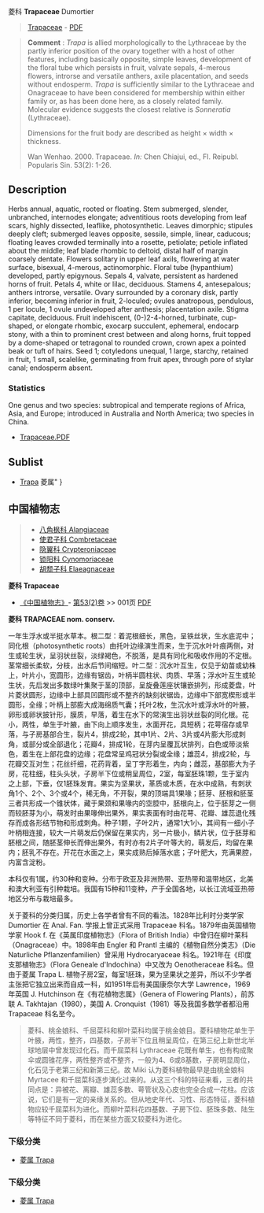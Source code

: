 菱科 **Trapaceae** Dumortier

> [Trapaceae](http://www.iplant.cn/info/Trapaceae?t=foc) - [PDF](http://www.iplant.cn/foc/pdf/Trapaceae.pdf)

> **Comment** : 
> *Trapa* is allied morphologically to the Lythraceae by the partly inferior position of the ovary together with a host of other features, including basically opposite, simple leaves, development of the floral tube which persists in fruit, valvate sepals, 4-merous flowers, introrse and versatile anthers, axile placentation, and seeds without endosperm. *Trapa* is sufficiently similar to the Lythraceae and Onagraceae to have been considered for membership within either family or, as has been done here, as a closely related family. Molecular evidence suggests the closest relative is *Sonneratia* (Lythraceae).
>
> Dimensions for the fruit body are described as height × width × thickness.
>
> Wan Wenhao. 2000. Trapaceae. *In:* Chen Chiajui, ed., Fl. Reipubl. Popularis Sin. 53(2): 1-26.

## Description

Herbs annual, aquatic, rooted or floating. Stem submerged, slender, unbranched, internodes elongate; adventitious roots developing from leaf scars, highly dissected, leaflike, photosynthetic. Leaves dimorphic; stipules deeply cleft; submerged leaves opposite, sessile, simple, linear, caducous; floating leaves crowded terminally into a rosette, petiolate; petiole inflated about the middle; leaf blade rhombic to deltoid, distal half of margin coarsely dentate. Flowers solitary in upper leaf axils, flowering at water surface, bisexual, 4-merous, actinomorphic. Floral tube (hypanthium) developed, partly epigynous. Sepals 4, valvate, persistent as hardened horns of fruit. Petals 4, white or lilac, deciduous. Stamens 4, antesepalous; anthers introrse, versatile. Ovary surrounded by a coronary disk, partly inferior, becoming inferior in fruit, 2-loculed; ovules anatropous, pendulous, 1 per locule, 1 ovule undeveloped after anthesis; placentation axile. Stigma capitate, deciduous. Fruit indehiscent, (0-)2-4-horned, turbinate, cup-shaped, or elongate rhombic, exocarp succulent, ephemeral, endocarp stony, with a thin to prominent crest between and along horns, fruit topped by a dome-shaped or tetragonal to rounded crown, crown apex a pointed beak or tuft of hairs. Seed 1; cotyledons unequal, 1 large, starchy, retained in fruit, 1 small, scalelike, germinating from fruit apex, through pore of stylar canal; endosperm absent.

### Statistics
One genus and two species: subtropical and temperate regions of Africa, Asia, and Europe; introduced in Australia and North America; two species in China.

* [Trapaceae.PDF](http://www.iplant.cn/foc/pdf/Trapaceae.pdf)

## Sublist

* [Trapa](http://www.iplant.cn/info/Trapa?t=foc) 菱属"
}

## 中国植物志

> * [八角枫科  Alangiaceae](Alangiaceae-八角枫科.md)
> * [使君子科  Combretaceae](http://www.iplant.cn/info/Combretaceae?t=z)
> * [隐翼科  Crypteroniaceae](http://www.iplant.cn/info/Crypteroniaceae?t=z)
> * [锁阳科  Cynomoriaceae](http://www.iplant.cn/info/Cynomoriaceae?t=z)
> * [胡颓子科  Elaeagnaceae](http://www.iplant.cn/info/Elaeagnaceae?t=z)

**菱科 Trapaceae**

* [《中国植物志》](http://www.iplant.cn/frps)- [第53(2)卷](http://www.iplant.cn/frps/vol/53(2)) >> 001页 [PDF](http://www.iplant.cn/frps/pdf/53(2)/001z.pdf)

**菱科 TRAPACEAE nom. conserv.**

一年生浮水或半挺水草本。根二型：着泥根细长，黑色，呈铁丝状，生水底泥中；同化根（photosynthetic roots）由托叶边缘演生而来，生于沉水叶叶痕两侧，对生或轮生状，呈羽状丝裂，淡绿褐色，不脱落，是具有同化和吸收作用的不定根。茎常细长柔软，分枝，出水后节间缩短。叶二型：沉水叶互生，仅见于幼苗或幼株上，叶片小，宽圆形，边缘有锯齿，叶柄半圆柱状、肉质、早落；浮水叶互生或轮生状，先后发出多数绿叶集聚于茎的顶部，呈旋叠莲座状镶嵌排列，形成菱盘，叶片菱状圆形，边缘中上部具凹圆形或不整齐的缺刻状锯齿，边缘中下部宽楔形或半圆形，全缘；叶柄上部膨大成海绵质气囊；托叶2枚，生沉水叶或浮水叶的叶腋，卵形或卵状披针形，膜质，早落，着生在水下的常演生出羽状丝裂的同化根。花小，两性，单生于叶腋，由下向上顺序发生，水面开花，具短柄；花萼宿存或早落，与子房基部合生，裂片4，排成2轮，其中1片、2片、3片或4片膨大形成刺角，或部分或全部退化；花瓣4，排成1轮，在芽内呈覆瓦状排列，白色或带淡紫色，着生在上部花盘的边缘；花盘常呈鸡冠状分裂或全缘；雄蕊4，排成2轮，与花瓣交互对生；花丝纤细，花药背着，呈丁字形着生，内向；雌蕊，基部膨大为子房，花柱细，柱头头状，子房半下位或稍呈周位，2室，每室胚珠1颗，生于室内之上部，下垂，仅1胚珠发育。果实为坚果状，革质或木质，在水中成熟，有刺状角1个、2个、3个或4个，稀无角，不开裂，果的顶端具1果喙；胚芽、胚根和胚茎三者共形成一个锥状体，藏于果颈和果喙内的空腔中，胚根向上，位于胚芽之一侧而较胚芽为小，萌发时由果喙伸出果外，果实表面有时由花萼、花瓣、雄蕊退化残存而成各形结节物和形成刺角。种子1颗，子叶2片，通常1大1小，其间有一细小子叶柄相连接，较大一片萌发后仍保留在果实内，另一片极小，鳞片状，位于胚芽和胚根之间，随胚茎伸长而伸出果外，有时亦有2片子叶等大的，萌发后，均留在果内；胚乳不存在。开花在水面之上，果实成熟后掉落水底；子叶肥大，充满果腔，内富含淀粉。

本科仅有1属，约30种和变种。分布于欧亚及非洲热带、亚热带和温带地区，北美和澳大利亚有引种栽培。我国有15种和11变种，产于全国各地，以长江流域亚热带地区分布与栽培最多。

关于菱科的分类归属，历史上各学者曾有不同的看法。1828年比利时分类学家 Dumortier 在 Anal. Fan. 学报上曾正式采用 Trapaceae 科名。1879年由英国植物学家 Hook f. 在《英属印度植物志》（Flora of British India）中曾归在柳叶莱科（Onagraceae）中。1898年由 Engler 和 Prantl 主编的《植物自然分类志》（Die Naturliche Pflanzenfamilien）曾采用 Hydrocaryaceae 科名。1921年在《印度支那植物志》（Flora Geneale d'Indochina）中又改为 Oenotheraceae 科名。但由于菱属 Trapa L. 植物子房2室，每室1胚珠，果为坚果状之差异，所以不少学者主张把它独立出来而自成一科，如1951年后有美国康奈尔大学 Lawrence，1969年英国 J. Hutchinson 在《有花植物志属》（Genera of Flowering Plants），前苏联 A. Takhtajan（1980），美国 A. Cronquist（1981）等及我国多数学者都沿用 Trapaceae 科名至今。

> 菱科、桃金娘科、千屈菜科和柳叶菜科均属于桃金娘目。菱科植物花单生于叶腋，两性，整齐，四基数，子房半下位且稍呈周位，在第三纪上新世北半球地层中曾发现过化石。而千屈菜科 Lythraceae 花既有单生，也有构成聚伞或圆锥花序，两性整齐或不整齐，一般为4、6或8基数，子房明显周位，化石见于老第三纪和新第三纪。故 Miki 认为菱科植物最早是由桃金娘科 Myrtacee 和千屈菜科逐步演化过来的。从这三个科的特征来看，三者的共同点是：异被花、离瓣、雄蕊多数、萼管状及心皮也完全合成一花柱。应该说，它们是有一定的亲缘关系的。但从地史年代、习性、形态特征，菱科植物应较千屈菜科为进化。而柳叶菜科花四基数、子房下位、胚珠多数、陆生等特征不同于菱科，而在某些方面又较菱科为进化。

### 下级分类
* [菱属  Trapa](http://www.iplant.cn/info/Trapa?t=z)

### 下级分类
* [菱属  Trapa](http://iplant.cn/info/sp/Trapa?t=z)
